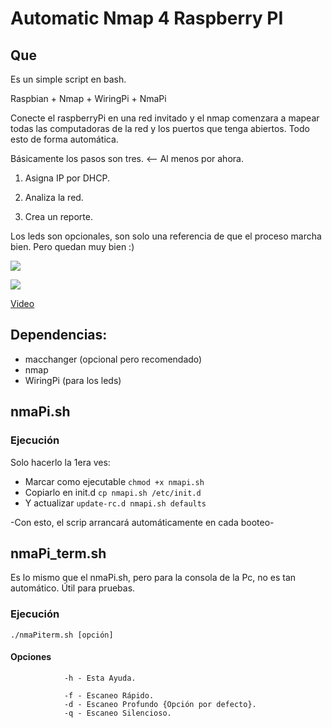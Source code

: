 Automatic Nmap 4 Raspberry PI
==================================

## Que

Es un simple script en bash.

Raspbian + Nmap + WiringPi + NmaPi

Conecte el raspberryPi en una red invitado y el nmap comenzara a mapear todas las computadoras de la red y los puertos que tenga abiertos. Todo esto de forma automática.

Básicamente los pasos son tres. <-- Al menos por ahora.

1) Asigna IP por DHCP.

2) Analiza la red.

3) Crea un reporte.


Los leds son opcionales, son solo una referencia de que el proceso marcha bien. Pero quedan muy bien :)


![](https://lh4.googleusercontent.com/-B8MZPznmNho/UjZvH-zC7fI/AAAAAAAASes/YsjE--DjGP0/s320/Rasp.png)

![](https://lh3.googleusercontent.com/-97XGzZwooRI/UjZw-tSWm9I/AAAAAAAASe4/pySenC_jztQ/s320/Led.png)

 [Video](http://www.youtube.com/watch?v=iubOgQMG2_o)
 

## Dependencias:

* macchanger (opcional pero recomendado)
* nmap
* WiringPi (para los leds)


## nmaPi.sh


### Ejecución

Solo hacerlo la 1era ves:

* Marcar como ejecutable `chmod +x nmapi.sh`
* Copiarlo en init.d `cp nmapi.sh /etc/init.d`
* Y actualizar `update-rc.d nmapi.sh defaults`

-Con esto, el scrip arrancará automáticamente en cada booteo-


## nmaPi_term.sh

Es lo mismo que el nmaPi.sh, pero para la consola de la Pc, no es tan automático. Útil para pruebas.


### Ejecución

`./nmaPiterm.sh [opción]`

#### Opciones
                -h - Esta Ayuda.

                -f - Escaneo Rápido.
                -d - Escaneo Profundo {Opción por defecto}.
                -q - Escaneo Silencioso.
